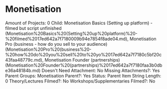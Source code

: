 # Monetisation

Amount of Projects: 0
Child: Monetisation Basics (Setting up platform) - filmed but script unfinished (Monetisation%20Basics%20(Setting%20up%20platform)%20-%20filmed%2017ed642a7f7180009b94e7854f8ade04.md), Monetisation Pro (business - how do you sell to your audience) (Monetisation%20Pro%20(business%20-%20how%20do%20you%20sell%20to%20yo%2017ed642a7f7180c5bf20c43faa48779c.md), Monetisation Founder (partnerships) (Monetisation%20Founder%20(partnerships)%2017ed642a7f7180faa3b0dbe36a48184b.md)
Doesn't Need Attachment: No
Missing Attachments?: Yes
Parent Groups: Monetisation
Parent?: Yes
Status: Parent Item
String Length: 0
Theory/Lectures Filmed?: No
Workshops/Supplementaries Filmed?: No